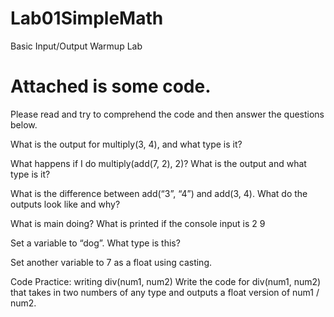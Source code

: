 # Lab01SimpleMath
Basic Input/Output Warmup Lab

# Attached is some code. 
Please read and try to comprehend the code and then answer the questions below.

 What is the output for multiply(3, 4), and what type is it?

What happens if I do multiply(add(7, 2), 2)? What is the output and what type is it?

What is the difference between add(“3”, “4”) and add(3, 4). What do the outputs look like and why?

What is main doing? What is printed if the console input is 
2
9 

Set a variable to “dog”. What type is this?

Set another variable to 7 as a float using casting.
 
 Code Practice: writing div(num1, num2)
	Write the code for div(num1, num2) that takes in two numbers of any type and outputs a float version of num1 / num2.
